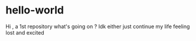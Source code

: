 # hello-world
Hi , a 1st repository 
what's going on ? 
Idk either 
just continue my life feeling lost and excited
